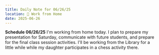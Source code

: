 ```yaml
---
title: Daily Note for 06/26/25
location: 🏡 Work from Home
date: 2025-06-26
---
```

**Schedule 06/26/25**
I'm working from home today. I plan to prepare my presentation for Saturday, communicate with future students, and prepare for the final class session activities. I'll be working from the Library for a little while while my daughter participates in a chess activity there.
